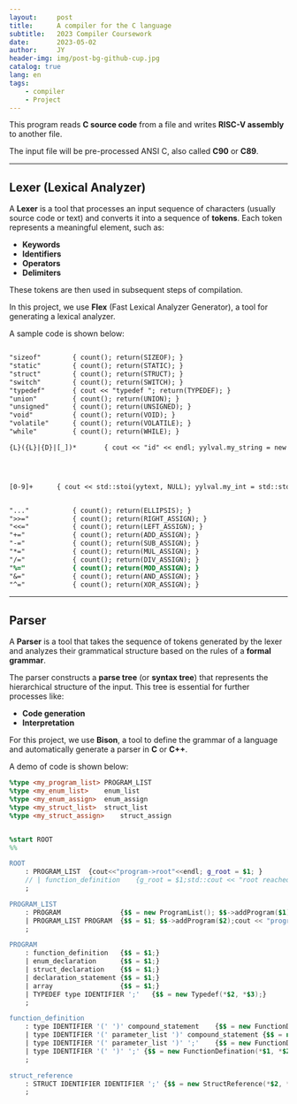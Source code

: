 ```yaml
---
layout:     post
title:      A compiler for the C language
subtitle:   2023 Compiler Coursework
date:       2023-05-02
author:     JY
header-img: img/post-bg-github-cup.jpg
catalog: true
lang: en
tags:
    - compiler
    - Project
---
```



This program reads **C source code** from a file and writes **RISC-V assembly** to another file.

The input file will be pre-processed ANSI C, also called **C90** or **C89**.

---

## **Lexer (Lexical Analyzer)**

A **Lexer** is a tool that processes an input sequence of characters (usually source code or text) and converts it into a sequence of **tokens**. Each token represents a meaningful element, such as:

- **Keywords**
- **Identifiers**
- **Operators**
- **Delimiters**

These tokens are then used in subsequent steps of compilation.

In this project, we use **Flex** (Fast Lexical Analyzer Generator), a tool for generating a lexical analyzer.

A sample code is shown below:

```flex

"sizeof"		{ count(); return(SIZEOF); }
"static"		{ count(); return(STATIC); }
"struct"		{ count(); return(STRUCT); }
"switch"		{ count(); return(SWITCH); }
"typedef"		{ cout << "typedef "; return(TYPEDEF); }
"union"			{ count(); return(UNION); }
"unsigned"		{ count(); return(UNSIGNED); }
"void"			{ count(); return(VOID); }
"volatile"		{ count(); return(VOLATILE); }
"while"			{ count(); return(WHILE); }

{L}({L}|{D}|[_])*		{ cout << "id" << endl; yylval.my_string = new std::string(yytext); return(IDENTIFIER); }




[0-9]+		{ cout << std::stoi(yytext, NULL); yylval.my_int = std::stoi(yytext, NULL); return INTNUM; }


"..."			{ count(); return(ELLIPSIS); }
">>="			{ count(); return(RIGHT_ASSIGN); }
"<<="			{ count(); return(LEFT_ASSIGN); }
"+="			{ count(); return(ADD_ASSIGN); }
"-="			{ count(); return(SUB_ASSIGN); }
"*="			{ count(); return(MUL_ASSIGN); }
"/="			{ count(); return(DIV_ASSIGN); }
"%="			{ count(); return(MOD_ASSIGN); }
"&="			{ count(); return(AND_ASSIGN); }
"^="			{ count(); return(XOR_ASSIGN); }

```

---

## **Parser**

A **Parser** is a tool that takes the sequence of tokens generated by the lexer and analyzes their grammatical structure based on the rules of a **formal grammar**.

The parser constructs a **parse tree** (or **syntax tree**) that represents the hierarchical structure of the input. This tree is essential for further processes like:

- **Code generation**
- **Interpretation**

For this project, we use **Bison**, a tool to define the grammar of a language and automatically generate a parser in **C** or **C++**.

A demo of code is shown below:


``` y
%type <my_program_list>	PROGRAM_LIST
%type <my_enum_list>	enum_list
%type <my_enum_assign>	enum_assign
%type <my_struct_list>	struct_list
%type <my_struct_assign>	struct_assign


%start ROOT
%%

ROOT 
	: PROGRAM_LIST	{cout<<"program->root"<<endl; g_root = $1; }
	// | function_definition	{g_root = $1;std::cout << "root reached" << std::endl;}
	;

PROGRAM_LIST
	: PROGRAM				{$$ = new ProgramList(); $$->addProgram($1);cout << "program_list" << std::endl;}
	| PROGRAM_LIST PROGRAM	{$$ = $1; $$->addProgram($2);cout << "program_list_add" << std::endl;}
	;

PROGRAM
	: function_definition	{$$ = $1;}
	| enum_declaration		{$$ = $1;}
	| struct_declaration	{$$ = $1;}
	| declaration_statement	{$$ = $1;}
	| array 				{$$ = $1;}
	| TYPEDEF type IDENTIFIER ';'	{$$ = new Typedef(*$2, *$3);}
	;

function_definition
	: type IDENTIFIER '(' ')' compound_statement	{$$ = new FunctionDefination(*$1, *$2, $5); cout<<"function_definition no argument"<<endl;}
	| type IDENTIFIER '(' parameter_list ')' compound_statement	{$$ = new FunctionDefination(*$1, *$2, $6, $4); cout<<"function_definition with argument"<<endl;}
	| type IDENTIFIER '(' parameter_list ')' ';'	{$$ = new FunctionDefination(*$1, *$2, NULL, $4); cout<<"empty_function_definition"<<endl;} 
	| type IDENTIFIER '(' ')' ';' {$$ = new FunctionDefination(*$1, *$2);}
	;

struct_reference
	: STRUCT IDENTIFIER IDENTIFIER ';' {$$ = new StructReference(*$2, *$3);}
	;

```